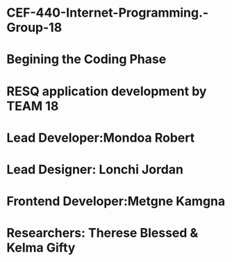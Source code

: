 # CEF-440-Internet-Programming.-Group-18

# Begining the Coding Phase

# RESQ application development by TEAM 18
# Lead Developer:Mondoa Robert
# Lead Designer: Lonchi Jordan
# Frontend Developer:Metgne Kamgna
# Researchers: Therese Blessed &  Kelma Gifty

